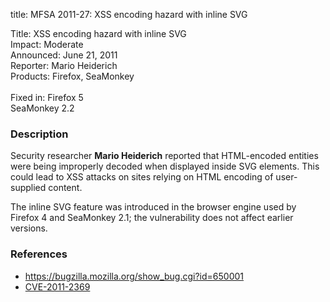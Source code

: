 title: MFSA 2011-27: XSS encoding hazard with inline SVG

<p>
<span class="label">Title:</span>      XSS encoding hazard with inline SVG<br/>
<span class="label">Impact:</span>     Moderate<br/>
<span class="label">Announced:</span>  June 21, 2011<br/>
<span class="label">Reporter:</span>   Mario Heiderich<br/>
<span class="label">Products:</span>   Firefox, SeaMonkey<br/>
<br/>
<span class="label">Fixed in:</span>   Firefox 5<br/>
<span class="label"/>            SeaMonkey 2.2<br/>
</p>

<h3>Description</h3>

<p>Security researcher <strong>Mario Heiderich</strong> reported that
HTML-encoded entities were being improperly decoded when displayed
inside SVG elements.  This could lead to XSS attacks on sites relying
on HTML encoding of user-supplied content.</p>

<p class="note">The inline SVG feature was introduced in the browser engine used
by Firefox 4 and SeaMonkey 2.1; the vulnerability does not affect earlier versions.</p>

<h3>References</h3>

<ul>
  <li><a href="https://bugzilla.mozilla.org/show_bug.cgi?id=650001">https://bugzilla.mozilla.org/show_bug.cgi?id=650001</a></li>
  <li><a class="ex-ref" href="http://cve.mitre.org/cgi-bin/cvename.cgi?name=CVE-2011-2369">CVE-2011-2369</a></li>
</ul>





